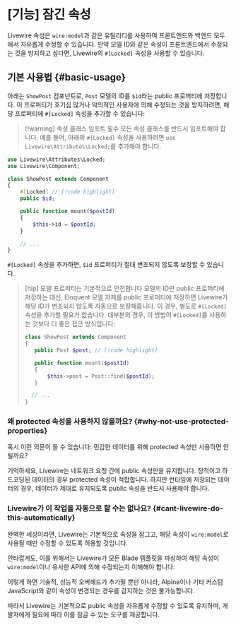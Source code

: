 # [기능] 잠긴 속성
Livewire 속성은 `wire:model`과 같은 유틸리티를 사용하여 프론트엔드와 백엔드 모두에서 자유롭게 수정할 수 있습니다. 만약 모델 ID와 같은 속성이 프론트엔드에서 수정되는 것을 방지하고 싶다면, Livewire의 `#[Locked]` 속성을 사용할 수 있습니다.

## 기본 사용법 {#basic-usage}

아래는 `ShowPost` 컴포넌트로, `Post` 모델의 ID를 `$id`라는 public 프로퍼티에 저장합니다. 이 프로퍼티가 호기심 많거나 악의적인 사용자에 의해 수정되는 것을 방지하려면, 해당 프로퍼티에 `#[Locked]` 속성을 추가할 수 있습니다:

> [!warning] 속성 클래스 임포트 필수
> 모든 속성 클래스를 반드시 임포트해야 합니다. 예를 들어, 아래의 `#[Locked]` 속성을 사용하려면 `use Livewire\Attributes\Locked;`를 추가해야 합니다.
```php
use Livewire\Attributes\Locked;
use Livewire\Component;

class ShowPost extends Component
{
	#[Locked] // [!code highlight]
    public $id;

    public function mount($postId)
    {
        $this->id = $postId;
    }

	// ...
}
```

`#[Locked]` 속성을 추가하면, `$id` 프로퍼티가 절대 변조되지 않도록 보장할 수 있습니다.

> [!tip] 모델 프로퍼티는 기본적으로 안전합니다
> 모델의 ID만 public 프로퍼티에 저장하는 대신, Eloquent 모델 자체를 public 프로퍼티에 저장하면 Livewire가 해당 ID가 변조되지 않도록 자동으로 보장해줍니다. 이 경우, 별도로 `#[Locked]` 속성을 추가할 필요가 없습니다. 대부분의 경우, 이 방법이 `#[Locked]`를 사용하는 것보다 더 좋은 접근 방식입니다:
> ```php
> class ShowPost extends Component
> {
>    public Post $post; // [!code highlight]
>
>    public function mount($postId)
>    {
>        $this->post = Post::find($postId);
>    }
>
>	// ...
>}
> ```

### 왜 protected 속성을 사용하지 않을까요? {#why-not-use-protected-properties}

혹시 이런 의문이 들 수 있습니다: 민감한 데이터를 위해 protected 속성만 사용하면 안 될까요?

기억하세요, Livewire는 네트워크 요청 간에 public 속성만을 유지합니다. 정적이고 하드코딩된 데이터의 경우 protected 속성이 적합합니다. 하지만 런타임에 저장되는 데이터의 경우, 데이터가 제대로 유지되도록 public 속성을 반드시 사용해야 합니다.

### Livewire가 이 작업을 자동으로 할 수는 없나요? {#cant-livewire-do-this-automatically}

완벽한 세상이라면, Livewire는 기본적으로 속성을 잠그고, 해당 속성이 `wire:model`로 사용될 때만 수정할 수 있도록 허용할 것입니다.

안타깝게도, 이를 위해서는 Livewire가 모든 Blade 템플릿을 파싱하여 해당 속성이 `wire:model`이나 유사한 API에 의해 수정되는지 이해해야 합니다.

이렇게 하면 기술적, 성능적 오버헤드가 추가될 뿐만 아니라, Alpine이나 기타 커스텀 JavaScript와 같이 속성이 변경되는 경우를 감지하는 것은 불가능합니다.

따라서 Livewire는 기본적으로 public 속성을 자유롭게 수정할 수 있도록 유지하며, 개발자에게 필요에 따라 이를 잠글 수 있는 도구를 제공합니다.
